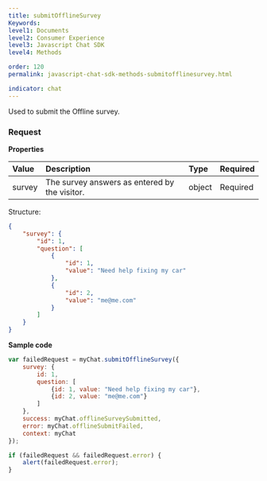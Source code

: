 ```yaml
---
title: submitOfflineSurvey
Keywords:
level1: Documents
level2: Consumer Experience
level3: Javascript Chat SDK
level4: Methods

order: 120
permalink: javascript-chat-sdk-methods-submitofflinesurvey.html

indicator: chat
---
```


Used to submit the Offline survey.

### Request

**Properties**

| Value | Description | Type | Required |
| :--- | :--- | :--- | :--- | 
| survey | The survey answers as entered by the visitor. | object | Required |

Structure:

```json
{
    "survey": {
        "id": 1,
        "question": [
            {
                "id": 1,
                "value": "Need help fixing my car"
            },
            {
                "id": 2,
                "value": "me@me.com"
            }
        ]
    }
}
```

**Sample code**

```javascript
var failedRequest = myChat.submitOfflineSurvey({
    survey: {
        id: 1,
        question: [
            {id: 1, value: "Need help fixing my car"},
            {id: 2, value: "me@me.com"}
        ]
    },
    success: myChat.offlineSurveySubmitted,
    error: myChat.offlineSubmitFailed,
    context: myChat
});

if (failedRequest && failedRequest.error) {
    alert(failedRequest.error);
}
```                                                                                                               

